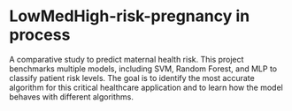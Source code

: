# LowMedHigh-risk-pregnancy in process
A comparative study to predict maternal health risk. This project benchmarks multiple models, including SVM, Random Forest, and MLP to classify patient risk levels. The goal is to identify the most accurate algorithm for this critical healthcare application and to learn how the model behaves with different algorithms.
